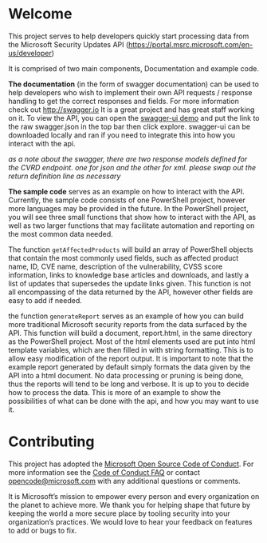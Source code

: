 # Welcome
This project serves to help developers quickly start processing data from the Microsoft Security Updates API (https://portal.msrc.microsoft.com/en-us/developer)

It is comprised of two main components, Documentation and example code.

**The documentation** (in the form of swagger documentation) can be used to help developers who wish to implement their own API requests / response handling to get the correct responses and fields. For more information check out http://swagger.io It is a great project and has great staff working on it. To view the API, you can open the [swagger-ui demo](http://petstore.swagger.io/) and put the link to the raw swagger.json in the top bar then click explore. swagger-ui can be downloaded locally and ran if you need to integrate this into how you interact with the api.

*as a note about the swagger, there are two response models defined for the CVRD endpoint. one for json and the other for xml. please swap out the return definition line as necessary* 

**The sample code** serves as an example on how to interact with the API. Currently, the sample code consists of one PowerShell project, however more languages may be provided in the future. In the PowerShell project, you will see three small functions that show how to interact with the API, as well as two larger functions that may facilitate automation and reporting on the most common data needed.

The function `getAffectedProducts` will build an array of PowerShell objects that contain the most commonly used fields, such as affected product name, ID, CVE name, description of the vulnerability, CVSS score information, links to knowledge base articles and downloads, and lastly a list of updates that supersedes the update links given. This function is not all encompassing of the data returned by the API, however other fields are easy to add if needed.

the function `generateReport` serves as an example of how you can build more traditional Microsoft security reports from the data surfaced by the API. This function will build a document, report.html, in the same directory as the PowerShell project. Most of the html elements used are put into html template variables, which are then filled in with string formatting. This is to allow easy modification of the report output. It is important to note that the example report generated by default simply formats the data given by the API into a html document. No data processing or pruning is being done, thus the reports will tend to be long and verbose. It is up to you to decide how to process the data. This is more of an example to show the possibilities of what can be done with the api, and how you may want to use it.


# Contributing

This project has adopted the [Microsoft Open Source Code of Conduct](https://opensource.microsoft.com/codeofconduct/). For more information see the [Code of Conduct FAQ](https://opensource.microsoft.com/codeofconduct/faq/) or contact [opencode@microsoft.com](mailto:opencode@microsoft.com) with any additional questions or comments.

It is Microsoft’s mission to empower every person and every organization on the planet to achieve more. We thank you for helping shape that future by keeping the world a more secure place by tooling security into your organization’s practices. We would love to hear your feedback on features to add or bugs to fix.

